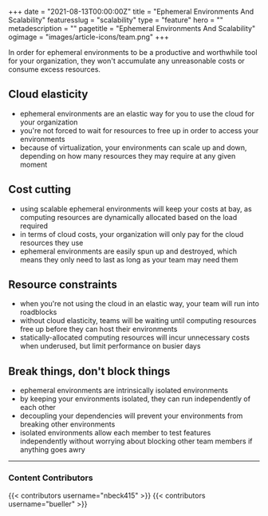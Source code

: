 +++
date = "2021-08-13T00:00:00Z"
title = "Ephemeral Environments And Scalability"
featuresslug = "scalability"
type = "feature"
hero = ""
metadescription = ""
pagetitle = "Ephemeral Environments And Scalability"
ogimage = "images/article-icons/team.png"
+++

In order for ephemeral environments to be a productive and worthwhile tool for your organization, they won't accumulate any unreasonable costs or consume excess resources.

## Cloud elasticity
- ephemeral environments are an elastic way for you to use the cloud for your organization
- you're not forced to wait for resources to free up in order to access your environments  
- because of virtualization, your environments can scale up and down, depending on how many resources they may require at any given moment

## Cost cutting
- using scalable ephemeral environments will keep your costs at bay, as computing resources are dynamically allocated based on the load required
- in terms of cloud costs, your organization will only pay for the cloud resources they use
- ephemeral environments are easily spun up and destroyed, which means they only need to last as long as your team may need them

## Resource constraints
- when you're not using the cloud in an elastic way, your team will run into roadblocks
- without cloud elasticity, teams will be waiting until computing resources free up before they can host their environments
- statically-allocated computing resources will incur unnecessary costs when underused, but limit performance on busier days

## Break things, don't block things
- ephemeral environments are intrinsically isolated environments
- by keeping your environments isolated, they can run independently of each other
- decoupling your dependencies will prevent your environments from breaking other environments
- isolated environments allow each member to test features independently without worrying about blocking other team members if anything goes awry


----
### Content Contributors

{{< contributors username="nbeck415" >}}
{{< contributors username="bueller" >}}
